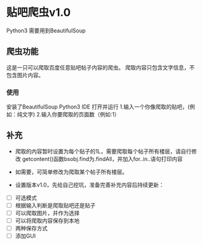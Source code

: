 # 贴吧爬虫v1.0
Python3
需要用到BeautifulSoup
## 爬虫功能
这是一只可以爬取百度任意贴吧帖子内容的爬虫。
爬取内容只包含文字信息，不包含图片内容。

### 使用
安装了BeautifulSoup
Python3 IDE 打开并运行
1.输入一个你像爬取的贴吧，(例如：纯文字)
2.输入你要爬取的页面数（例如:1）

## 补充

* 爬取的内容暂时设置为每个贴子的1L，需要爬取每个帖子所有楼层，请自行修改
  getcontent()函数bsobj.find为.findAll，并加入for..in..语句打印内容

* 如需要，可简单修改为爬取某个帖子所有楼层。

* 设置版本v1.0，先给自己挖坑，准备完善补充内容后持续更新：
-[ ] 可选模式
-[ ] 根据输入判断是爬取贴吧还是贴子
-[ ] 可以爬取图片，并作为选择
-[ ] 可以将爬取内容保存到本地
-[ ] 两种保存方式
-[ ] 添加GUI
